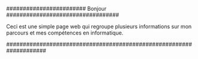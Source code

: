 ######################## Bonjour ##################################

Ceci est une simple page web qui regroupe plusieurs informations sur mon parcours et mes compétences en informatique.

####################################################################

